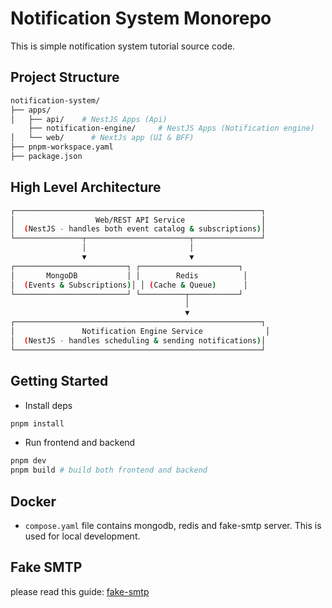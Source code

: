 # Notification System Monorepo

This is simple notification system tutorial source code. 

## Project Structure
```bash
notification-system/
├── apps/
│   ├── api/    # NestJS Apps (Api)
    ├── notification-engine/     # NestJS Apps (Notification engine)
│   └── web/      # NextJs app (UI & BFF)
├── pnpm-workspace.yaml
├── package.json
```
## High Level Architecture

```bash
┌───────────────────────────────────────────────────────┐
│                  Web/REST API Service                 │
│  (NestJS - handles both event catalog & subscriptions)│
└───────────────┬───────────────────────┬───────────────┘                │                               │
                │                       │
                ▼                       ▼
┌─────────────────────────┐ ┌──────────────────────┐
│       MongoDB           │ │        Redis          │
│  (Events & Subscriptions)│ │ (Cache & Queue)      │
└─────────────────────────┘ └──────────┬───────────┘
                                       │
                                       ▼
┌───────────────────────────────────────────────────────┐
│               Notification Engine Service              │
│  (NestJS - handles scheduling & sending notifications)│
└───────────────────────────────────────────────────────┘

```


## Getting Started
- Install deps
```bash
pnpm install
```
- Run frontend and backend
```bash
pnpm dev
pnpm build # build both frontend and backend
```
## Docker
- `compose.yaml` file contains mongodb, redis and fake-smtp server. This is used for local development. 

## Fake SMTP 
please read this guide: [fake-smtp](https://haravich.github.io/fake-smtp-server/)